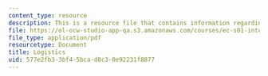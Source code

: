 ```yaml
---
content_type: resource
description: This is a resource file that contains information regarding logistics.
file: https://ol-ocw-studio-app-qa.s3.amazonaws.com/courses/ec-s01-internet-technology-in-local-and-global-communities-spring-2005-summer-2005/577e2fb33bf45bcad8c30e92231f8877_MITEC_S01S05_lec2_logist.pdf
file_type: application/pdf
resourcetype: Document
title: Logistics
uid: 577e2fb3-3bf4-5bca-d8c3-0e92231f8877
---
```

